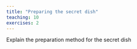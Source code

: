 ```yaml
---
title: "Preparing the secret dish"
teaching: 10
exercises: 2
---
```


Explain the preparation method for the secret dish

